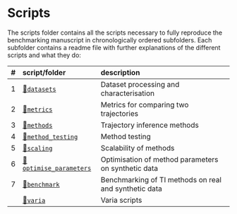 
# Scripts

The scripts folder contains all the scripts necessary to fully reproduce the benchmarking manuscript in chronologically ordered subfolders. Each subfolder contains a readme file with further explanations of the different scripts and what they do:

| \#  | script/folder                                    | description                                           |
|:----|:-------------------------------------------------|:------------------------------------------------------|
| 1   | [📁`datasets`](01-datasets)                       | Dataset processing and characterisation               |
| 2   | [📁`metrics`](02-metrics)                         | Metrics for comparing two trajectories                |
| 3   | [📁`methods`](03-methods)                         | Trajectory inference methods                          |
| 4   | [📁`method_testing`](04-method_testing)           | Method testing                                        |
| 5   | [📁`scaling`](05-scaling)                         | Scalability of methods                                |
| 6   | [📁`optimise_parameters`](06-optimise_parameters) | Optimisation of method parameters on synthetic data   |
| 7   | [📁`benchmark`](07-benchmark)                     | Benchmarking of TI methods on real and synthetic data |
|     | [📁`varia`](varia)                                | Varia scripts                                         |
